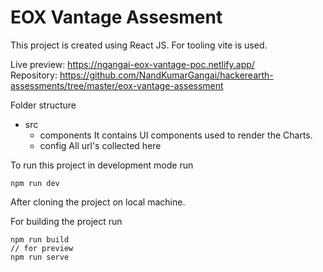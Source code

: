 # EOX Vantage Assesment

This project is created using React JS.
For tooling vite is used.

Live preview: https://ngangai-eox-vantage-poc.netlify.app/  
Repository: https://github.com/NandKumarGangai/hackerearth-assessments/tree/master/eox-vantage-assessment

Folder structure
- src
    - components
        It contains UI components used to render the Charts.
    - config
        All url's collected here

To run this project in development mode run
```
npm run dev
```
After cloning the project on local machine.

For building the project run 
```
npm run build
// for preview
npm run serve
```

